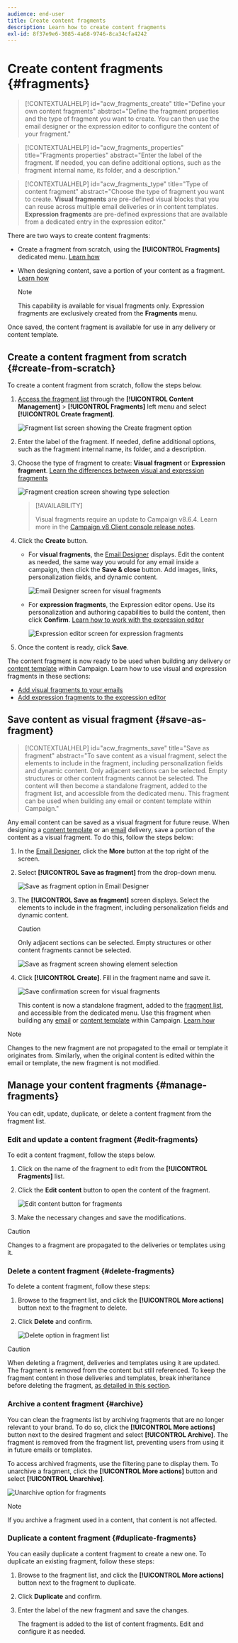 ```yaml
---
audience: end-user
title: Create content fragments
description: Learn how to create content fragments
exl-id: 8f37e9e6-3085-4a68-9746-8ca34cfa4242
---
```

# Create content fragments {#fragments}

>[!CONTEXTUALHELP]
>id="acw_fragments_create"
>title="Define your own content fragments"
>abstract="Define the fragment properties and the type of fragment you want to create. You can then use the email designer or the expression editor to configure the content of your fragment."
<!-- pas vu dans l'UI-->

>[!CONTEXTUALHELP]
>id="acw_fragments_properties"
>title="Fragments properties"
>abstract="Enter the label of the fragment. If needed, you can define additional options, such as the fragment internal name, its folder, and a description."

>[!CONTEXTUALHELP]
>id="acw_fragments_type"
>title="Type of content fragment"
>abstract="Choose the type of fragment you want to create. **Visual fragments** are pre-defined visual blocks that you can reuse across multiple email deliveries or in content templates. **Expression fragments** are pre-defined expressions that are available from a dedicated entry in the expression editor."

There are two ways to create content fragments:

* Create a fragment from scratch, using the **[!UICONTROL Fragments]** dedicated menu. [Learn how](#create-from-scratch)
* When designing content, save a portion of your content as a fragment. [Learn how](#save-as-fragment)

    >[!NOTE]
    >
    >This capability is available for visual fragments only. Expression fragments are exclusively created from the **Fragments** menu.

Once saved, the content fragment is available for use in any delivery or content template.

## Create a content fragment from scratch {#create-from-scratch}

To create a content fragment from scratch, follow the steps below.

1. [Access the fragment list](#access-manage-fragments) through the **[!UICONTROL Content Management]** > **[!UICONTROL Fragments]** left menu and select **[!UICONTROL Create fragment]**.

    ![Fragment list screen showing the Create fragment option](assets/fragments-list.png)

1. Enter the label of the fragment. If needed, define additional options, such as the fragment internal name, its folder, and a description.

1. Choose the type of fragment to create: **Visual fragment** or **Expression fragment**. [Learn the differences between visual and expression fragments](fragments.md)

    ![Fragment creation screen showing type selection](assets/fragment-create.png)

    >[!AVAILABILITY]
    >
    >Visual fragments require an update to Campaign v8.6.4. Learn more in the [Campaign v8 Client console release notes](https://experienceleague.adobe.com/en/docs/campaign/campaign-v8/releases/release-notes).
    
1. Click the **Create** button.

    * For **visual fragments**, the [Email Designer](../email/get-started-email-designer.md) displays. Edit the content as needed, the same way you would for any email inside a campaign, then click the **Save & close** button. Add images, links, personalization fields, and dynamic content.

        ![Email Designer screen for visual fragments](assets/fragment-designer.png)

    * For **expression fragments**, the Expression editor opens. Use its personalization and authoring capabilities to build the content, then click **Confirm**. [Learn how to work with the expression editor](../personalization/personalize.md)

        ![Expression editor screen for expression fragments](assets/fragment-expression.png)

1. Once the content is ready, click **Save**.

The content fragment is now ready to be used when building any delivery or [content template](../email/use-email-templates.md) within Campaign. Learn how to use visual and expression fragments in these sections:
* [Add visual fragments to your emails](use-visual-fragments.md)
* [Add expression fragments to the expression editor](use-expression-fragments.md)

## Save content as visual fragment {#save-as-fragment}

>[!CONTEXTUALHELP]
>id="acw_fragments_save"
>title="Save as fragment"
>abstract="To save content as a visual fragment, select the elements to include in the fragment, including personalization fields and dynamic content. Only adjacent sections can be selected. Empty structures or other content fragments cannot be selected. The content will then become a standalone fragment, added to the fragment list, and accessible from the dedicated menu. This fragment can be used when building any email or content template within Campaign."
<!--pas vu dans l'UI-->

Any email content can be saved as a visual fragment for future reuse. When designing a [content template](../email/use-email-templates.md) or an [email](../email/get-started-email-designer.md) delivery, save a portion of the content as a visual fragment. To do this, follow the steps below:

1. In the [Email Designer](../email/get-started-email-designer.md), click the **More** button at the top right of the screen.

1. Select **[!UICONTROL Save as fragment]** from the drop-down menu.

    ![Save as fragment option in Email Designer](assets/fragment-save-as.png)

1. The **[!UICONTROL Save as fragment]** screen displays. Select the elements to include in the fragment, including personalization fields and dynamic content.

    >[!CAUTION]
    >
    >Only adjacent sections can be selected. Empty structures or other content fragments cannot be selected.

    ![Save as fragment screen showing element selection](assets/fragment-save-as-screen.png)

1. Click **[!UICONTROL Create]**. Fill in the fragment name and save it.

    ![Save confirmation screen for visual fragments](assets/fragment-save-confirm.png)

    This content is now a standalone fragment, added to the [fragment list](#manage-fragments), and accessible from the dedicated menu. Use this fragment when building any [email](../email/get-started-email-designer.md) or [content template](../email/use-email-templates.md) within Campaign. [Learn how](../content/use-visual-fragments.md)

>[!NOTE]
>
>Changes to the new fragment are not propagated to the email or template it originates from. Similarly, when the original content is edited within the email or template, the new fragment is not modified.

## Manage your content fragments {#manage-fragments}

You can edit, update, duplicate, or delete a content fragment from the fragment list.

### Edit and update a content fragment {#edit-fragments}

To edit a content fragment, follow the steps below.

1. Click on the name of the fragment to edit from the **[!UICONTROL Fragments]** list.
1. Click the **Edit content** button to open the content of the fragment.

    ![Edit content button for fragments](assets/fragment-edit-content.png)

1. Make the necessary changes and save the modifications.

>[!CAUTION]
>
>Changes to a fragment are propagated to the deliveries or templates using it. 

### Delete a content fragment {#delete-fragments}

To delete a content fragment, follow these steps:

1. Browse to the fragment list, and click the **[!UICONTROL More actions]** button next to the fragment to delete. 
1. Click **Delete** and confirm.

    ![Delete option in fragment list](assets/fragment-list-more-actions.png)

>[!CAUTION]
>
>When deleting a fragment, deliveries and templates using it are updated. The fragment is removed from the content but still referenced. To keep the fragment content in those deliveries and templates, break inheritance before deleting the fragment, [as detailed in this section](use-visual-fragments.md#break-inheritance).

### Archive a content fragment {#archive}

You can clean the fragments list by archiving fragments that are no longer relevant to your brand. To do so, click the **[!UICONTROL More actions]** button next to the desired fragment and select **[!UICONTROL Archive]**. The fragment is removed from the fragment list, preventing users from using it in future emails or templates.

To access archived fragments, use the filtering pane to display them. To unarchive a fragment, click the **[!UICONTROL More actions]** button and select **[!UICONTROL Unarchive]**.

![Unarchive option for fragments](assets/fragment-unarchive.png)

>[!NOTE]
>
>If you archive a fragment used in a content, that content is not affected.

### Duplicate a content fragment {#duplicate-fragments}

You can easily duplicate a content fragment to create a new one. To duplicate an existing fragment, follow these steps:

1. Browse to the fragment list, and click the **[!UICONTROL More actions]** button next to the fragment to duplicate. 
1. Click **Duplicate** and confirm.
1. Enter the label of the new fragment and save the changes.

    The fragment is added to the list of content fragments. Edit and configure it as needed.